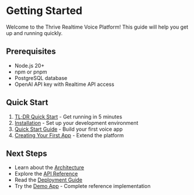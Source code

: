 # Getting Started

Welcome to the Thrive Realtime Voice Platform! This guide will help you get up and running quickly.

## Prerequisites

- Node.js 20+
- npm or pnpm
- PostgreSQL database
- OpenAI API key with Realtime API access

## Quick Start

1. [TL;DR Quick Start](./tldr.md) - Get running in 5 minutes
2. [Installation](./installation.md) - Set up your development environment
3. [Quick Start Guide](./quick-start.md) - Build your first voice app
4. [Creating Your First App](./first-app.md) - Extend the platform

## Next Steps

- Learn about the [Architecture](../architecture/)
- Explore the [API Reference](../api/)
- Read the [Deployment Guide](../deployment/)
- Try the [Demo App](../../apps/demo-voice/README.md) - Complete reference implementation

